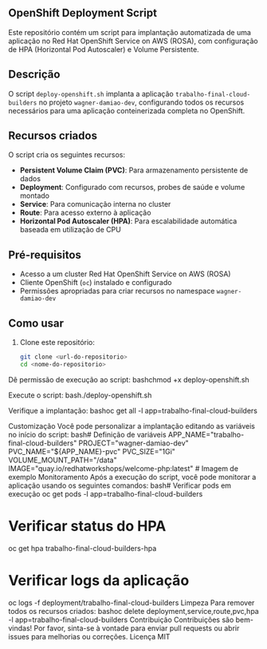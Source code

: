 ## OpenShift Deployment Script

Este repositório contém um script para implantação automatizada de uma aplicação no Red Hat OpenShift Service on AWS (ROSA), com configuração de HPA (Horizontal Pod Autoscaler) e Volume Persistente.

## Descrição

O script `deploy-openshift.sh` implanta a aplicação `trabalho-final-cloud-builders` no projeto `wagner-damiao-dev`, configurando todos os recursos necessários para uma aplicação conteinerizada completa no OpenShift.

## Recursos criados

O script cria os seguintes recursos:

- **Persistent Volume Claim (PVC)**: Para armazenamento persistente de dados
- **Deployment**: Configurado com recursos, probes de saúde e volume montado
- **Service**: Para comunicação interna no cluster
- **Route**: Para acesso externo à aplicação
- **Horizontal Pod Autoscaler (HPA)**: Para escalabilidade automática baseada em utilização de CPU

## Pré-requisitos

- Acesso a um cluster Red Hat OpenShift Service on AWS (ROSA)
- Cliente OpenShift (`oc`) instalado e configurado
- Permissões apropriadas para criar recursos no namespace `wagner-damiao-dev`

## Como usar

1. Clone este repositório:
   ```bash
   git clone <url-do-repositorio>
   cd <nome-do-repositorio>

Dê permissão de execução ao script:
bashchmod +x deploy-openshift.sh

Execute o script:
bash./deploy-openshift.sh

Verifique a implantação:
bashoc get all -l app=trabalho-final-cloud-builders


Customização
Você pode personalizar a implantação editando as variáveis no início do script:
bash# Definição de variáveis
APP_NAME="trabalho-final-cloud-builders"
PROJECT="wagner-damiao-dev"
PVC_NAME="${APP_NAME}-pvc"
PVC_SIZE="1Gi"
VOLUME_MOUNT_PATH="/data"
IMAGE="quay.io/redhatworkshops/welcome-php:latest"  # Imagem de exemplo
Monitoramento
Após a execução do script, você pode monitorar a aplicação usando os seguintes comandos:
bash# Verificar pods em execução
oc get pods -l app=trabalho-final-cloud-builders

# Verificar status do HPA
oc get hpa trabalho-final-cloud-builders-hpa

# Verificar logs da aplicação
oc logs -f deployment/trabalho-final-cloud-builders
Limpeza
Para remover todos os recursos criados:
bashoc delete deployment,service,route,pvc,hpa -l app=trabalho-final-cloud-builders
Contribuição
Contribuições são bem-vindas! Por favor, sinta-se à vontade para enviar pull requests ou abrir issues para melhorias ou correções.
Licença
MIT
